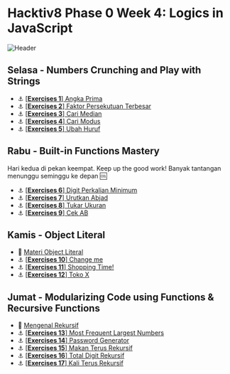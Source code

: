 # Hacktiv8 Phase 0 Week 4: Logics in JavaScript

![Header](https://raw.githubusercontent.com/hacktiv8/phase-0-activities/master/assets/header-w1.jpg)

## Selasa - Numbers Crunching and Play with Strings

- :anchor:
[[**Exercises 1**] Angka Prima](https://github.com/hacktiv8/phase-0-activities/blob/master//modules/challenge-angka-prima.md)
- :anchor:
[[**Exercises 2**] Faktor Persekutuan Terbesar](https://github.com/hacktiv8/phase-0-activities/blob/master//modules/challenge-faktor-persekutuan-terbesar.md)
- :anchor:
[[**Exercises 3**] Cari Median](https://github.com/hacktiv8/phase-0-activities/blob/master//modules/challenge-cari-median.md)
- :anchor:
[[**Exercises 4**] Cari Modus](https://github.com/hacktiv8/phase-0-activities/blob/master/https://github.com/hacktiv8/phase-0-activities/blob/master//modules/challenge-cari-modus.md)
- :anchor:
[[**Exercises 5**] Ubah Huruf](https://github.com/hacktiv8/phase-0-activities/blob/master//modules/challenge-ubah-huruf.md)

## Rabu - Built-in Functions Mastery
Hari kedua di pekan keempat. Keep up the good work! Banyak tantangan menunggu seminggu ke depan :cool:

- :anchor:
[[**Exercises 6**] Digit Perkalian Minimum](https://github.com/hacktiv8/phase-0-activities/blob/master//modules/challenge-digit-perkalian-minimum.md)
- :anchor:
[[**Exercises 7**] Urutkan Abjad](https://github.com/hacktiv8/phase-0-activities/blob/master/https://github.com/hacktiv8/phase-0-activities/blob/master//modules/challenge-urutkan-abjad.md)
- :anchor:
[[**Exercises 8**] Tukar Ukuran](https://github.com/hacktiv8/phase-0-activities/blob/master//modules/challenge-tukar-besar-kecil.md)
- :anchor:
[[**Exercises 9**] Cek AB](https://github.com/hacktiv8/phase-0-activities/blob/master//modules/challenge-cek-ab.md)

## Kamis - Object Literal
- :notebook_with_decorative_cover:
[Materi Object Literal](/modules/js-object-literal.md)
- :anchor: [[**Exercises 10**] Change me](https://github.com/hacktiv8/phase-0-activities/blob/master/modules/challenge-object-literal.md)
- :anchor: [[**Exercises 11**] Shopping Time!](https://github.com/hacktiv8/phase-0-activities/blob/master/modules/challenge-shopping-time.md)
- :anchor: [[**Exercises 12**] Toko X](https://github.com/hacktiv8/phase-0-activities/blob/master/modules/challenge-toko-x.md)


## Jumat - Modularizing Code using Functions & Recursive Functions
- :notebook_with_decorative_cover:
[Mengenal Rekursif](/modules/js-function-recursive.md)
- :anchor: [[**Exercises 13**] Most Frequent Largest Numbers](https://github.com/hacktiv8/phase-0-activities/blob/master/modules/challenge-most-frequent-largest-numbers.md)
- :anchor: [[**Exercises 14**] Password Generator](https://github.com/hacktiv8/phase-0-activities/blob/master/modules/challenge-password-generator.md)
- :anchor: [[**Exercises 15**] Makan Terus Rekursif](https://github.com/hacktiv8/phase-0-activities/blob/master//modules/challenge-makan-terus.md)
- :anchor: [[**Exercises 16**] Total Digit Rekursif](https://github.com/hacktiv8/phase-0-activities/blob/master//modules/challenge-total-digit.md)
- :anchor: [[**Exercises 17**] Kali Terus Rekursif](https://github.com/hacktiv8/phase-0-activities/blob/master//modules/challenge-kali-terus.md)
